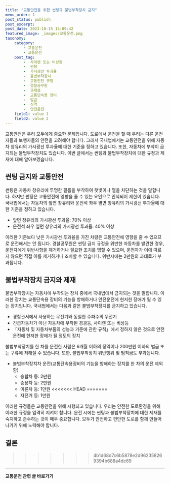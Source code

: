 ```yaml
---
title: "교통안전을 위한 썬팅과 불법부착장치 금지"
menu_order: 1
post_status: publish
post_excerpt: 
post_date: 2023-10-15 15:09:42
featured_image: _images/교통운전.png
taxonomy:
    category:
        - 교통운전
        - 교통운전
    post_tag:
        -  사이렌 또는 비상등
        -  썬팅
        -  가시광선 투과율
        -  불법부착장치
        -  교통안전 규정
        -  경찰공무원
        -  과태료
        -  교통단속용 장비
        -  벌금
        -  징역
        -  안전운전
    field1: value 1
    field2: value 2
---
```




교통안전은 우리 모두에게 중요한 문제입니다. 도로에서 운전을 할 때 우리는 다른 운전자들과 보행자들의 안전을 고려해야 합니다. 그래서 국내법에서는 교통안전을 위해 자동차 창유리의 가시광선 투과율에 대한 기준을 정하고 있습니다. 또한, 자동차에 부착이 금지되는 불법부착장치도 있습니다. 이번 글에서는 썬팅과 불법부착장치에 대한 규정과 제재에 대해 알아보겠습니다.

## 썬팅 금지와 교통안전

썬팅은 자동차 창유리에 투명한 필름을 부착하여 햇빛이나 열을 차단하는 것을 말합니다. 하지만 썬팅은 교통안전에 영향을 줄 수 있는 요인으로 인식되어 제한이 있습니다. 국내법에서는 자동차의 앞면 창유리와 운전석 좌우 옆면 창유리의 가시광선 투과율에 대한 기준을 정하고 있습니다.

- 앞면 창유리의 가시광선 투과율: 70% 이상
- 운전석 좌우 옆면 창유리의 가시광선 투과율: 40% 이상

이러한 기준보다 낮은 가시광선 투과율을 가진 차량은 교통안전에 영향을 줄 수 있으므로 운전해서는 안 됩니다. 경찰공무원은 썬팅 금지 규정을 위반한 자동차를 발견한 경우, 운전자에게 위반사항을 제거하거나 필요한 조치를 명할 수 있으며, 운전자가 이에 따르지 않으면 직접 이를 제거하거나 조치할 수 있습니다. 위반시에는 2만원의 과태료가 부과됩니다.

## 불법부착장치 금지와 제재

불법부착장치는 자동차에 부착되는 장치 중에서 국내법에서 금지되는 것을 말합니다. 이러한 장치는 교통단속용 장비의 기능을 방해하거나 안전운전에 현저한 장애가 될 수 있는 장치입니다. 국내법에서는 다음과 같은 불법부착장치를 금지하고 있습니다.

- 경찰관서에서 사용하는 무전기와 동일한 주파수의 무전기
- 긴급자동차가 아닌 자동차에 부착된 경광등, 사이렌 또는 비상등
- 「자동차 및 자동차부품의 성능과 기준에 관한 규칙」에서 정하지 않은 것으로 안전운전에 현저한 장애가 될 정도의 장치

불법부착장치를 한 차를 운전한 사람은 6개월 이하의 징역이나 200만원 이하의 벌금 또는 구류에 처해질 수 있습니다. 또한, 불법부착장치 위반행위 및 범칙금도 부과됩니다.

- 불법부착장치차 운전(교통단속용장비의 기능을 방해하는 장치를 한 차의 운전 제외 함)
  - 승합차 등: 2만원
  - 승용차 등: 2만원
  - 이륜차 등: 1만원
<<<<<<< HEAD
=======
  - 자전거 등: 1만원

이러한 규정들은 교통안전을 위해 시행되고 있습니다. 우리는 안전한 도로환경을 위해 이러한 규정을 엄격히 지켜야 합니다. 운전 시에는 썬팅과 불법부착장치에 대한 제재를 숙지하고 준수하는 것이 매우 중요합니다. 모두가 안전하고 편안한 도로를 함께 만들어 나가기 위해 노력해야 합니다.

## 결론

>>>>>>> 4b1d68d7c6b5878e2d962358269394b688a4dc69
<!-- wp:separator -->
<hr class="wp-block-separator has-alpha-channel-opacity"/>
<!-- /wp:separator -->
<!-- wp:group {"backgroundColor":"base","layout":{"type":"constrained"}} -->
<div class="wp-block-group has-base-background-color has-background"><!-- wp:paragraph {"align":"center","fontSize":"large"} -->
<p class="has-text-align-center has-large-font-size"><strong>교통운전 관련 글 바로가기</strong></p>
<!-- /wp:paragraph -->


<!-- wp:latest-posts
{"categories":[{"id":1440,"count":19,"description":"","link":"https://uknowlaw.com/category/%ea%b5%90%ed%86%b5%ec%9a%b4%ec%a0%84/","name":"교통운전","slug":"교통운전","taxonomy":"category","parent":0,"meta":[],"_links":{"self":[{"href":"https://uknowlaw.com/wp-json/wp/v2/categories/1440"}],"collection":[{"href":"https://uknowlaw.com/wp-json/wp/v2/categories"}],"about":[{"href":"https://uknowlaw.com/wp-json/wp/v2/taxonomies/category"}],"wp:post_type":[{"href":"https://uknowlaw.com/wp-json/wp/v2/posts?categories=1440"}],"curies":[{"name":"wp","href":"https://api.w.org/{rel}","templated":true}]}}],"postsToShow":100,"excerptLength":28,"postLayout":"grid","columns":2,"featuredImageAlign":"left","featuredImageSizeSlug":"large","fontSize":"medium"} /--></div>
<!-- /wp:group -->